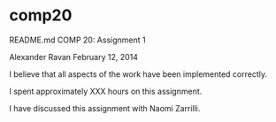 # comp20

README.md
COMP 20: Assignment 1

Alexander Ravan
February 12, 2014

I believe that all aspects of the work have been implemented correctly.

I spent approximately XXX hours on this assignment.

I have discussed this assignment with Naomi Zarrilli. 
